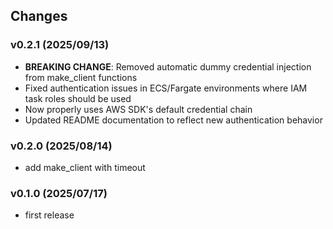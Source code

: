 ## Changes

### v0.2.1 (2025/09/13)
* **BREAKING CHANGE**: Removed automatic dummy credential injection from make_client functions
* Fixed authentication issues in ECS/Fargate environments where IAM task roles should be used
* Now properly uses AWS SDK's default credential chain
* Updated README documentation to reflect new authentication behavior

### v0.2.0 (2025/08/14)
* add make_client with timeout

### v0.1.0 (2025/07/17)
* first release